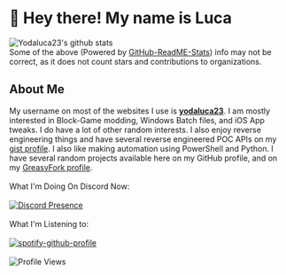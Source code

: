 # 👋 Hey there! My name is Luca<br/>
![Yodaluca23's github stats](https://github-readme-stats-yodaluca23.vercel.app/api?username=yodaluca23&theme=tokyonight&show_icons=true)<br/>
Some of the above (Powered by [GitHub-ReadME-Stats](https://github.com/anuraghazra/github-readme-stats)) info may not be correct, as it does not count stars and contributions to organizations.<br/>

## About Me
My username on most of the websites I use is [**yodaluca23**](https://github.com/yodaluca23). I am mostly interested in Block-Game modding, Windows Batch files, and iOS App tweaks. I do have a lot of other random interests. I also enjoy reverse engineering things and have several reverse engineered POC APIs on my [gist profile](https://gist.github.com/yodaluca23). I also like making automation using PowerShell and Python. I have several random projects available here on my GitHub profile, and on my [GreasyFork profile](https://greasyfork.org/en/users/1315976).<br/>
<br/>
What I'm Doing On Discord Now:<br/><br/>
[![Discord Presence](https://lanyard.cnrad.dev/api/405185762292924417?hideDiscrim=true&idleMessage=Guess%20I%27m%20Not%20Doing%20Anything%20On%20Discord%20Right%20Now%2E%2E%2E)](https://github.com/cnrad/lanyard-profile-readme)<br/><br/>
What I'm Listening to:<br/><br/>
[![spotify-github-profile](https://spotify-github-profile.kittinanx.com/api/view?uid=y4rhvf57vokccbuxy68paztss&cover_image=true&theme=natemoo-re&show_offline=true&background_color=121212&interchange=true&bar_color=53b14f&bar_color_cover=true)](https://spotify-github-profile.kittinanx.com/api/view?uid=y4rhvf57vokccbuxy68paztss&redirect=true)<br/><br/>
![Profile Views](https://komarev.com/ghpvc/?username=yodaluca23&color=blue&abbreviated=true)

